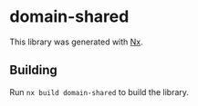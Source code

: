 # domain-shared

This library was generated with [Nx](https://nx.dev).

## Building

Run `nx build domain-shared` to build the library.
